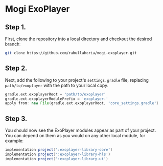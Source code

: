 # Mogi ExoPlayer #

## Step 1.

First, clone the repository into a local directory and checkout the desired
branch:

```sh
git clone https://github.com/rahullahoria/mogi-exoplayer.git

```

## Step 2. 
Next, add the following to your project's `settings.gradle` file, replacing
`path/to/exoplayer` with the path to your local copy:

```gradle
gradle.ext.exoplayerRoot = 'path/to/exoplayer'
gradle.ext.exoplayerModulePrefix = 'exoplayer-'
apply from: new File(gradle.ext.exoplayerRoot, 'core_settings.gradle')
```

## Step 3.
You should now see the ExoPlayer modules appear as part of your project. You can
depend on them as you would on any other local module, for example:

```gradle
implementation project(':exoplayer-library-core')
implementation project(':exoplayer-library-hls')
implementation project(':exoplayer-library-ui')
```


